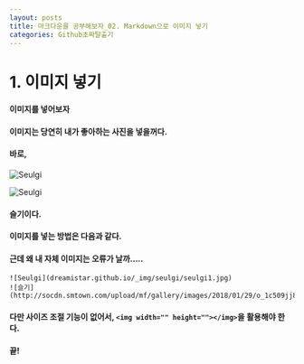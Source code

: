 ```yaml
---
layout: posts
title: 마크다운을 공부해보자_02. Markdown으로 이미지 넣기 
categories: Github초짜탈출기
---
```


# 1. 이미지 넣기 
#### 이미지를 넣어보자
#### 이미지는 당연히 내가 좋아하는 사진을 넣을꺼다. 
#### 바로, 
![Seulgi](dreamistar.github.io/_img/seulgi/seulgi1.jpg)  


![Seulgi](http://socdn.smtown.com/upload/mf/gallery/images/2018/01/29/o_1c509jj82opd1qg31bla1fr1jjl1v.jpg)
#### 슬기이다. 
#### 이미지를 넣는 방법은 다음과 같다. 
#### 근데 왜 내 자체 이미지는 오류가 날까.....
```
![Seulgi](dreamistar.github.io/_img/seulgi/seulgi1.jpg)
![슬기](http://socdn.smtown.com/upload/mf/gallery/images/2018/01/29/o_1c509jj82opd1qg31bla1fr1jjl1v.jpg)
```

#### 다만 사이즈 조절 기능이 없어서, `<img width="" height=""></img>`을 활용해야 한다. 

#### 끝!



